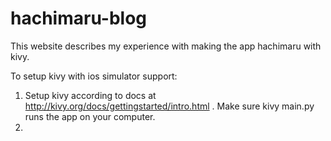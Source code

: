 hachimaru-blog
==============

This website describes my experience with making the app hachimaru with kivy.


To setup kivy with ios simulator support:

1. Setup kivy according to docs at http://kivy.org/docs/gettingstarted/intro.html . Make sure kivy main.py runs the app on your computer.
2. 